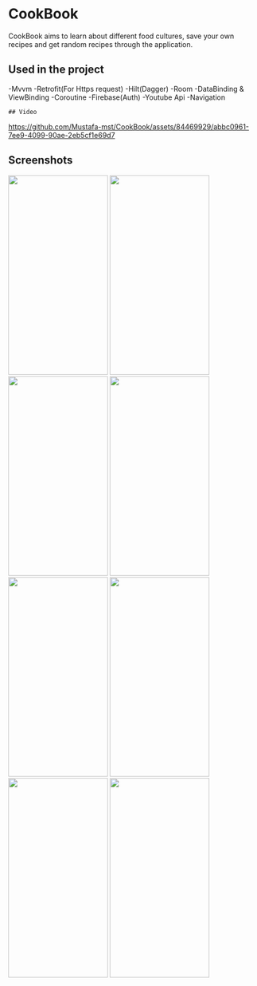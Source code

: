 # CookBook
CookBook aims to learn about different food cultures, save your own recipes and get random recipes through the application.
## Used in the project

-Mvvm
-Retrofit(For Https request)
-Hilt(Dagger)
-Room
-DataBinding & ViewBinding
-Coroutine
-Firebase(Auth)
-Youtube Api
-Navigation


    ## Video
  

https://github.com/Mustafa-mst/CookBook/assets/84469929/abbc0961-7ee9-4099-90ae-2eb5cf1e69d7




## Screenshots
<img src="https://github.com/Mustafa-mst/WowoProject/assets/84469929/fbef2a61-bc5f-449e-b39b-29d08d8c238a"  width="200" height="400">  <img src="https://github.com/Mustafa-mst/WowoProject/assets/84469929/467563aa-7ffb-4129-b9b6-a95d9fd89b71" width="200" height="400">
<img src="https://github.com/Mustafa-mst/WowoProject/assets/84469929/3a0ebd6e-947d-401e-9f2f-f6e34a4367ee"  width="200" height="400"> <img src="https://github.com/Mustafa-mst/WowoProject/assets/84469929/9f5ef74b-97f9-42cb-923d-128e22afc61c" width="200" height="400">
<img src="https://github.com/Mustafa-mst/WowoProject/assets/84469929/86d0f85d-c160-4e16-88a3-78db9709523d" width="200" height="400">  <img src="https://github.com/Mustafa-mst/WowoProject/assets/84469929/f9fe03b6-83b4-4e57-bd02-da29b3567b52" width="200" height="400">
<img src="https://github.com/Mustafa-mst/WowoProject/assets/84469929/f9fe03b6-83b4-4e57-bd02-da29b3567b52" width="200" height="400">  <img src="https://github.com/Mustafa-mst/WowoProject/assets/84469929/8979e3d4-97a9-4038-a25c-603716b4a9c1" width="200" height="400">
